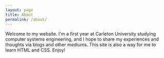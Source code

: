 ```yaml
---
layout: page
title: About
permalink: /about/
---
```

<div id="centerText">
<p>
Welcome to my website. I'm a first year at Carleton University studying computer systems engineering, and I hope to share my experiences and thoughts via blogs and other mediums. This site is also a way for me to learn HTML and CSS. Enjoy!
</p>
</div>
